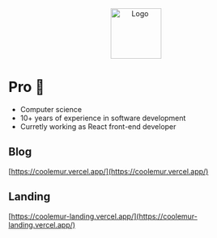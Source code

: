 <div align="center">
    <img src="https://coolemur.vercel.app/_app/immutable/assets/logo.Bmt4Ll1Q.png" alt="Logo" width="100">
</div>

# Pro 🫧

- Computer science
- 10+ years of experience in software development
- Curretly working as React front-end developer

## Blog

[https://coolemur.vercel.app/](https://coolemur.vercel.app/) 

## Landing

[https://coolemur-landing.vercel.app/](https://coolemur-landing.vercel.app/)

